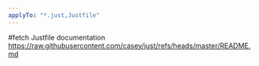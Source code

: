 ```yaml
---
applyTo: "*.just,Justfile"
---
```


#fetch Justfile documentation https://raw.githubusercontent.com/casey/just/refs/heads/master/README.md
